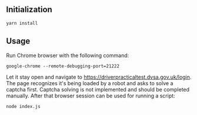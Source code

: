 ## Initialization
```
yarn install
```

## Usage

Run Chrome browser with the following command:
```
google-chrome --remote-debugging-port=21222
```

Let it stay open and navigate to https://driverpracticaltest.dvsa.gov.uk/login. The page recognizes it's being loaded by a robot and asks to solve a captcha first. Captcha solving is not implemented and should be completed manually. After that browser session can be used for running a script:

```
node index.js
````

